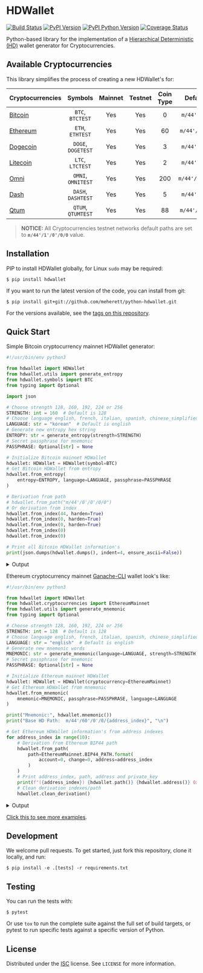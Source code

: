# HDWallet

[![Build Status](https://travis-ci.org/meherett/python-hdwallet.svg?branch=master)](https://travis-ci.org/meherett/python-hdwallet?branch=master)
[![PyPI Version](https://img.shields.io/pypi/v/hdwallet.svg?color=blue)](https://pypi.org/project/hdwallet)
[![PyPI Python Version](https://img.shields.io/pypi/pyversions/hdwallet.svg)](https://pypi.org/project/hdwallet)
[![Coverage Status](https://coveralls.io/repos/github/meherett/python-hdwallet/badge.svg?branch=master)](https://coveralls.io/github/meherett/python-hdwallet?branch=master)

Python-based library for the implementation of a [Hierarchical Deterministic (HD)](https://github.com/bitcoin/bips/blob/master/bip-0032.mediawiki) wallet generator for Cryptocurrencies.

## Available Cryptocurrencies

This library simplifies the process of creating a new HDWallet's for:

| Cryptocurrencies                                         | Symbols             | Mainnet | Testnet | Coin Type | Default Paths       |
| :------------------------------------------------------- | :-----------------: | :-----: | :-----: | :-------: | :-----------------: |
| [Bitcoin](https://github.com/bitcoin/bitcoin)            |  `BTC`, `BTCTEST`   | Yes     | Yes     | 0         | `m/44'/0'/0'/0/0`   |
| [Ethereum](https://github.com/ethereum/go-ethereum)      |  `ETH`, `ETHTEST`   | Yes     | Yes     | 60        | `m/44'/60'/0'/0/0`  |
| [Dogecoin](https://github.com/dogecoin/dogecoin)         |  `DOGE`, `DOGETEST` | Yes     | Yes     | 3         | `m/44'/3'/0'/0/0`   |
| [Litecoin](https://github.com/litecoin-project/litecoin) |  `LTC`, `LTCTEST`   | Yes     | Yes     | 2         | `m/44'/2'/0'/0/0`   |
| [Omni](https://github.com/omnilayer/omnicore)            |  `OMNI`, `OMNITEST` | Yes     | Yes     | 200       | `m/44'/200'/0'/0/0` |
| [Dash](https://github.com/dashpay/dash)                  |  `DASH`, `DASHTEST` | Yes     | Yes     | 5         | `m/44'/5'/0'/0/0`   |
| [Qtum](https://github.com/qtumproject/qtum)              |  `QTUM`, `QTUMTEST` | Yes     | Yes     | 88        | `m/44'/88'/0'/0/0`  |

> **NOTICE:** All Cryptocurrencies testnet networks default paths are set to **`m/44'/1'/0'/0/0`** value.

## Installation

PIP to install HDWallet globally, for Linux `sudo` may be required:

```
$ pip install hdwallet
```

If you want to run the latest version of the code, you can install from git:

```
$ pip install git+git://github.com/meherett/python-hdwallet.git
```

For the versions available, see the [tags on this repository](https://github.com/meherett/python-hdwallet/tags).

## Quick Start

Simple Bitcoin cryptocurrency mainnet HDWallet generator:

```python
#!/usr/bin/env python3

from hdwallet import HDWallet
from hdwallet.utils import generate_entropy
from hdwallet.symbols import BTC
from typing import Optional

import json

# Choose strength 128, 160, 192, 224 or 256
STRENGTH: int = 160  # Default is 128
# Choose language english, french, italian, spanish, chinese_simplified, chinese_traditional, japanese or korean
LANGUAGE: str = "korean"  # Default is english
# Generate new entropy hex string
ENTROPY: str = generate_entropy(strength=STRENGTH)
# Secret passphrase for mnemonic
PASSPHRASE: Optional[str] = None

# Initialize Bitcoin mainnet HDWallet
hdwallet: HDWallet = HDWallet(symbol=BTC)
# Get Bitcoin HDWallet from entropy
hdwallet.from_entropy(
    entropy=ENTROPY, language=LANGUAGE, passphrase=PASSPHRASE
)

# Derivation from path
# hdwallet.from_path("m/44'/0'/0'/0/0")
# Or derivation from index
hdwallet.from_index(44, harden=True)
hdwallet.from_index(0, harden=True)
hdwallet.from_index(0, harden=True)
hdwallet.from_index(0)
hdwallet.from_index(0)

# Print all Bitcoin HDWallet information's
print(json.dumps(hdwallet.dumps(), indent=4, ensure_ascii=False))
```

<details>
  <summary>Output</summary><br/>

```json5
{
    "cryptocurrency": "Bitcoin",
    "symbol": "BTC",
    "network": "mainnet",
    "strength": 160,
    "entropy": "65e26aceca8c94c708728362288dace6100e8022",
    "mnemonic": "서민 관객 장례 예약 증세 상태 기침 별도 상대 민간 세월 직장 가방 무덤 에어컨",
    "language": "korean",
    "passphrase": null,
    "seed": "a9639475b35ba7b3af339d6da62e552d08e1e8e97ecfbf340cf5e2897449ae166a07300b2fe6272afabfa12880e11e9b2ff432249aa78c3973d4c2e7ef2cceea",
    "root_xprivate_key": "xprv9s21ZrQH143K2HPXATdaGimWKV2TLKqSxR3w7ZD3u7WxedKQeodczeC8BueKUu2kRREd8gytRJmx7LEjUSyAggdZJG9zG3osqSdotr7pZnv",
    "root_xpublic_key": "xpub661MyMwAqRbcEmTzGVAadriEsWrwjnZJKdyXuwcfTT3wXReZCLwsYSWc3DBActGNmx6KxNpxGFpETCqZ7KptShu7x1GtkmVoLziNP9kxM1w",
    "xprivate_key": "xprvA2UGc9Qbxhqkx1YzyVRNGBrHuoCcXgmAi9WKzTg4jZ9vDEEnkc8qNpTE3gdDG5SU3ESBxaixFQusuRmbgo4iNYkUTCUnMezNC2T6JtY9a2a",
    "xpublic_key": "xpub6FTd1ewVo5Q4AVdU5WxNdKo2Tq36w9V25NRvnr5gHtgu62ZwJ9T5vcmhtwka9yUDys5jzQmosevXGyP8VjUkkpZSjoPExptLw9djCRG1xjM",
    "uncompressed": "142968a08a5d0a4e02b436407909f8b4c7026d6bf75568632b2e26136baf5c41cae1aededfacd8e4729ba425ee035c638e26ebcd0c01b9f2b5ab82f33942bfe8",
    "compressed": "02142968a08a5d0a4e02b436407909f8b4c7026d6bf75568632b2e26136baf5c41",
    "chain_code": "95c132b5ad5d01613ce9385942a5c89d72d063832c56ab36e3585565f2c7f000",
    "private_key": "0775b991c4eec49e04c5fde700f5937c7460d89e96b1d0bb0fa2a2ab9bfa54d0",
    "public_key": "02142968a08a5d0a4e02b436407909f8b4c7026d6bf75568632b2e26136baf5c41",
    "wif": "KwUDF1wf29n9LUga7KxyTvF74ShhjNq9sbVR7wMGkrXMj4RapofF",
    "identifier": "8495d3ea533d635726a12322b83fbaf0a5d298ab",
    "finger_print": "8495d3ea",
    "path": "m/44'/0'/0'/0/0",
    "address": "1D63gYH5yjcCPhn2htvMyVh8hvRXxP4BQh"
}
```
</details>

Ethereum cryptocurrency mainnet [Ganache-CLI](https://github.com/trufflesuite/ganache-cli) wallet look's like:

```python
#!/usr/bin/env python3

from hdwallet import HDWallet
from hdwallet.cryptocurrencies import EthereumMainnet
from hdwallet.utils import generate_mnemonic
from typing import Optional

# Choose strength 128, 160, 192, 224 or 256
STRENGTH: int = 128  # Default is 128
# Choose language english, french, italian, spanish, chinese_simplified, chinese_traditional, japanese or korean
LANGUAGE: str = "english"  # Default is english
# Generate new mnemonic words
MNEMONIC: str = generate_mnemonic(language=LANGUAGE, strength=STRENGTH)
# Secret passphrase for mnemonic
PASSPHRASE: Optional[str] = None

# Initialize Ethereum mainnet HDWallet
hdwallet: HDWallet = HDWallet(cryptocurrency=EthereumMainnet)
# Get Ethereum HDWallet from mnemonic
hdwallet.from_mnemonic(
    mnemonic=MNEMONIC, passphrase=PASSPHRASE, language=LANGUAGE
)

print("Mnemonic:", hdwallet.mnemonic())
print("Base HD Path:  m/44'/60'/0'/0/{address_index}", "\n")

# Get Ethereum HDWallet information's from address indexes
for address_index in range(10):
    # Derivation from Ethereum BIP44 path
    hdwallet.from_path(
        path=EthereumMainnet.BIP44_PATH.format(
            account=0, change=0, address=address_index
        )
    )
    # Print address_index, path, address and private_key
    print(f"({address_index}) {hdwallet.path()} {hdwallet.address()} 0x{hdwallet.private_key()}")
    # Clean derivation indexes/path
    hdwallet.clean_derivation()
```

<details>
  <summary>Output</summary><br/>

```shell script
Mnemonic: laundry screen boy book wreck figure globe accuse minor tired person exile
Base HD Path:  m/44'/60'/0'/0/{address_index} 

(0) m/44'/60'/0'/0/0 0xD6e56e76bDDC557b0Ef92E42F3CFbe3f30a4C295 0xebea344cd7444f9283043fea739ba2763fdc05da663c77e793b6567765285514
(1) m/44'/60'/0'/0/1 0x88F762b29F3e066F34d683562685FFCCcbc1A666 0x173dc3299b30ae3a4d3c699cd7ab3c1eed1ecf711ca144be3fa1a50cce17de5d
(2) m/44'/60'/0'/0/2 0x32607A23156036BcDa285CD443fE9645FeDc648e 0x86386357decd59199fec92b36d58b5deffc6b836dc72e52bae5d5f960f0451ae
(3) m/44'/60'/0'/0/3 0xe0A1887DD307f5751394f02B165c5D47AF713A1E 0xadd3b8bdf73b1025233ec3cadd283563517b4365a790a3b39559b1ef694a3234
(4) m/44'/60'/0'/0/4 0xCAB507Cd8C10D0575Df32B884f18b67150D6A091 0xa4bf2c21e26a45fc1a21fb39472fdc08d3dff4f34b92e53c7bf4e7a5f3387e31
(5) m/44'/60'/0'/0/5 0x1E0f296e435CBD56e0FE0F387E5D68f1580c9E89 0xd1388aaf97b679121221f1816ad9e5b96fb82fb36afa3076d1628d05eb963dab
(6) m/44'/60'/0'/0/6 0x4012109D622Dd11BB2257DBB6Fb78B57358BD9d2 0x87d001a56a56eb572f7a84d21c7eb8eb1cf4d04f4883db28e517c559c6baa260
(7) m/44'/60'/0'/0/7 0x57eEf550A3F8F81dcaf566438d79a7fD8f980451 0xbfb1ec28ae643c917986306a548898ed981f6b849946c70a868e7e632e184407
(8) m/44'/60'/0'/0/8 0xfE2fB0091ff9494b30852A268110174a2C97E110 0xb59df0d4175f3d6660447aca955bdd417a28cef3a78efdf97ef8fe423b8b3fdc
(9) m/44'/60'/0'/0/9 0xD8714F4e98Abb554C84FD65D0F8c346D8b58307C 0xffeedf4dffe90692ef939e7a8a61ee966a73d957923695ffae2a519963895021
```
</details>

[Click this to see more examples](https://github.com/meherett/python-hdwallet/blob/master/examples).

## Development

We welcome pull requests. To get started, just fork this repository, clone it locally, and run:

```
$ pip install -e .[tests] -r requirements.txt
```

## Testing

You can run the tests with:

```
$ pytest
```

Or use `tox` to run the complete suite against the full set of build targets, or pytest to run specific 
tests against a specific version of Python.

## License

Distributed under the [ISC](https://github.com/meherett/python-hdwallet/blob/master/LICENSE) license. See ``LICENSE`` for more information.
